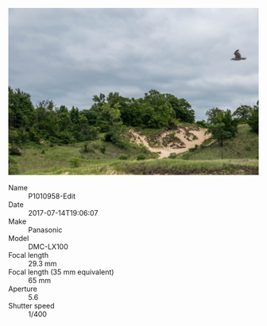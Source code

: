 [![P1010958-Edit](/photos/hd/P1010958-Edit.jpg)](/photos/full/P1010958-Edit.jpg?raw=true)

<dl>
  <dt>Name</dt>
  <dd>P1010958-Edit</dd>
  <dt>Date</dt>
  <dd>2017-07-14T19:06:07</dd>
  <dt>Make</dt>
  <dd>Panasonic</dd>
  <dt>Model</dt>
  <dd>DMC-LX100</dd>
  <dt>Focal length</dt>
  <dd>29.3 mm</dd>
  <dt>Focal length (35 mm equivalent)</dt>
  <dd>65 mm</dd>
  <dt>Aperture</dt>
  <dd>5.6</dd>
  <dt>Shutter speed</dt>
  <dd>1/400</dd>
</dl>
